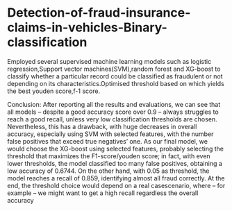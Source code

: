 # Detection-of-fraud-insurance-claims-in-vehicles-Binary-classification

Employed several supervised machine learning models such as logistic regression,Support vector machines(SVM),random forest and XG-boost to classify whether a particular record could be classified as fraudulent or not depending on its characteristics.Optimised threshold based on which yields the best youden score,f-1 score.

Conclusion:
After reporting all the results and evaluations, we can see that all models – despite a good accuracy score over 0.9 – always struggles to reach a good recall, unless very low classification thresholds are chosen. Nevertheless, this has a drawback, with huge decreases in overall accuracy, especially using SVM with selected features, with the number false positives that exceed true negatives’ one. As our final model, we would choose the XG-boost using selected features, probably selecting the threshold that maximizes the F1-score/youden score; in fact, with even lower thresholds, the model classified too many false positives, obtaining a low accuracy of 0.6744. On the other hand, with 0.05 as threshold, the model reaches a recall of 0.859, identifying almost all fraud correctly. At the end, the threshold choice would depend on a real casescenario, where – for example – we might want to get a high recall regardless the overall accuracy

